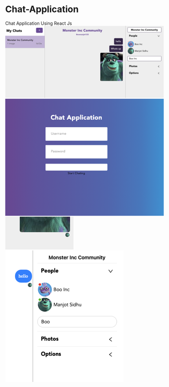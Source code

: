# Chat-Application
Chat Application Using React Js
![Chat Demo](chat-app/src/Screenshots/ChatRoom.png)
![Chat Demo](chat-app/src/Screenshots/Login.png)
![Chat Demo](chat-app/src/Screenshots/ReadReceipt.png)
![Chat Demo](chat-app/src/Screenshots/Users.png)
